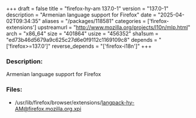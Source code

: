 +++
draft = false
title = "firefox-hy-am 137.0-1"
version = "137.0-1"
description = "Armenian language support for Firefox"
date = "2025-04-02T09:34:35"
aliases = "/packages/118581"
categories = ['firefox-extensions']
upstreamurl = "http://www.mozilla.org/projects/l10n/mlp.html"
arch = "x86_64"
size = "401864"
usize = "456352"
sha1sum = "ed73b46d5679a9c625c27d6e0f9112c1169109c8"
depends = "['firefox>=137.0']"
reverse_depends = "['firefox-i18n']"
+++
### Description: 
Armenian language support for Firefox

### Files: 
* /usr/lib/firefox/browser/extensions/langpack-hy-AM@firefox.mozilla.org.xpi
